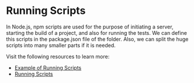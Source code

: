 # Running Scripts

In Node.js, npm scripts are used for the purpose of initiating a server, starting the build of a project, and also for running the tests. We can define this scripts in the package.json file of the folder. Also, we can split the huge scripts into many smaller parts if it is needed.

Visit the following resources to learn more:

- [Example of Running Scripts](https://riptutorial.com/node-js/example/4592/running-scripts)
- [Running Scripts](https://docs.npmjs.com/downloading-and-installing-packages-locally)
